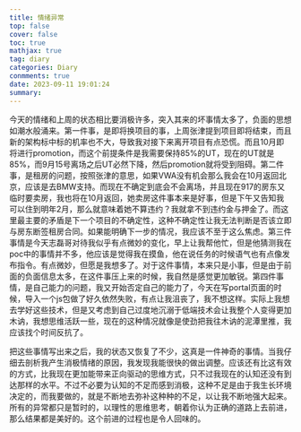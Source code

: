 ```yaml
---
title: 情绪异常
top: false
cover: false
toc: true
mathjax: true
tag: diary
categories: Diary
conmments: true
date: 2023-09-11 19:01:24
summary:
---
```


今天的情绪和上周的状态相比要消极许多，突入其来的坏事情太多了，负面的思想如潮水般涌来。第一件事，是即将换项目的事，上周张津提到项目即将结束，而且新的架构标中标的机率也不大，导致我对接下来离开项目有点恐慌。而且10月即将进行promotion，而这个前提条件是我需要保持85%的UT，现在的UT就是85%，而9月15号离场之后UT必然下降，然后promotion就将受到阻碍。第二件事，是租房的问题，按照张津的意思，如果VWA没有机会那么我会在10月返回北京，应该是去BMW支持。而现在不确定到底会不会离场，并且现在917的房东又临时要卖房，我也将在10月返回，她卖房这件事本来是好事，但是下午又告知我可以住到明年2月，那么就意味着她不算违约？我就拿不到违约金与押金了。而这里最主要的矛盾是下一个项目的不确定性，这种不确定性让我无法判断是否该立即与房东断签租房合同。如果能明确下一步的情况，我应该不至于这么焦虑。第三件事情是今天志磊哥对待我似乎有点微妙的变化，早上让我帮他忙，但是他猜测我在poc中的事情并不多，他应该是觉得我在摸鱼，他在说任务的时候语气也有点像发布指令。有点微妙，但愿是我想多了。对于这件事情，本来只是小事，但是由于前面的负面信息太多，在这件事压上来的时候，我自然是感觉更加敏锐。第四件事情，是自己能力的问题，我又开始否定自己的能力了，今天在写portal页面的时候，导入一个js包做了好久依然失败，有点让我沮丧了，我不想这样。实际上我想去学好这些技术，但是又考虑到自己过度地沉溺于低端技术会让我整个人变得更加木讷，我想思维活跃一些，现在的这种情况就像是使劲把我往木讷的泥潭里推，我应该找个时间反抗了。

把这些事情写出来之后，我的状态又恢复了不少，这真是一件神奇的事情。当我仔细去剖析我产生消极情绪的原因，我发现我能很快的做出调整。应该还有比这有效的方式，比我现在更加能带来正向驱动的思维方式，只不过我现在的认知还没有到达那样的水平。不过不必要为认知的不足而感到消极，这种不足是由于我生长环境决定的，而我要做的，就是不断地去弥补这种种的不足，以让我不断地强大起来。所有的异常都只是暂时的，以理性的思维思考，朝着你认为正确的道路上去前进，那么结果都是美好的。这个前进的过程也是令人回味的。
